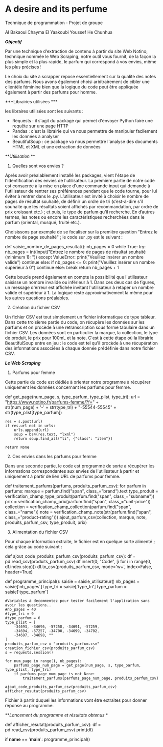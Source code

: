 # A desire and its perfume
Technique de programmation - Projet de groupe

Al Bakaoui Chayma
El Yaakoubi Youssef
He Chunhua

***Objectif***

Par une technique d'extraction de contenu à partir du site Web Notino, technique nommée le Web Scraping, notre outil vous fournit, de la façon la plus simple et la plus rapide, le parfum qui correspond à vos envies, même les plus précises ! 

Le choix du site à scrapper repose essentiellement sur la qualité des notes des parfums. Nous avons également choisi arbitrairement de cibler une clientèle féminine bien que la logique du code peut être appliquée également à partir des parfums pour homme. 

***Librairies utilisées ***

les libraires utilisées sont les suivants : 
- Requests : il s'agit du package qui permet d'envoyer Python faire une requête sur une page HTTP
- Pandas : c'est la librairie qui va nous permettre de manipuler facilement les données à analyser
- BeautifulSoup : ce package va nous permettre l'analyse des documents HTML et XML et une extraction de données

***Utilisation* **

1. Quelles sont vos envies ? 

Après avoir préalablement installé les packages, vient l'étape de l'identification des envies de l'utilisateur. La première partie de notre code est consacrée à la mise en place d'une commande input qui demande à l'utilisateur de rentrer ses préférences pendant que le code tourne, pour lui éviter à rentrer dans le .py. L’utilisateur est invité à choisir le nombre de pages de résultat souhaité, de définir un ordre de tri (c’est-à-dire s’il souhaite que les résultats soient affichés par recommandation, par ordre de prix croissant etc.) ; et puis, le type de parfum qu’il recherche. En d’autres termes, les notes ou encore les caractéristiques recherchées dans le parfum (oriental, musqué, fruité etc.). 

Choisissons par exemple de se focaliser sur la première question "Entrez le nombre de page souhaité" ; le code sur .py est le suivant : 

def saisie_nombre_de_pages_resultat():
    nb_pages = 0
    while True:
        try:
            nb_pages = int(input("Entrez le nombre de pages de résultat souhaité (minimum 1): "))
        except ValueError:
            print("Veuillez insérer un nombre valide")
            continue
        else:
            if nb_pages <= 0:
                print("Veuillez insérer un nombre supérieur à 0")
                continue
            else:
                break
    return nb_pages + 1

Cette boucle prend également en compte la possibilité que l'utilisateur saisisse un nombre invalide ou inférieur à 1. Dans ces deux cas de figures, un message d'erreur est affichée invitant l'utilisateur à retaper un nombre valide et supérieur à 1. La logique reste approximativement la même pour les autres questions préalables. 

2. Création du fichier CSV 

Un fichier CSV est tout simplement un fichier informatique de type tableur. Dans cette troisième partie du code, on récupère les données sur les parfums et on procède à une retranscription sous forme tabulaire dans un fichier CSV. Les données sont en particulier la marque, la collection, le type de produit, le prix pour 100mL et la note. C'est à cette étape où la librairie BeautifulSoup entre en jeu : le code est tel qu'il procède à une récupération des informations associées à chaque donnée prédéfinie dans notre fichier CSV. 

***Le Web Scraping***

1. Parfums pour femme

Cette partie du code est dédiée à orienter notre programme à récupérer uniquement les données concernant les parfums pour femme. 

def get_page(num_page, s, type_parfum, type_plist, type_tri):
    url = "https://www.notino.fr/parfums-femme/?f=" + \
          str(num_page) + '-' + str(type_tri) + "-55544-55545" + str(type_plist[type_parfum])

    res = s.post(url)
    if res.url not in urls:
        urls.append(url)
        soup = bs4(res.text, "lxml")
        return soup.find_all("li", {"class": "item"})

    return None

2. Ces envies dans les parfums pour femme

Dans une seconde partie, le code est programmé de sorte à récupérer les informations correspondantes aux envies de l'utilisateur à partir et uniquement à partir de lien URL de parfums pour femme. 

def traitement_parfums(parfums, produits_parfum_csv):
    for parfum in parfums:
        marque = parfum.find("span", class_="brand").text
        type_produit = verification_champ_type_produit(parfum.find("span", class_="subname"))
        prix = verification_champ_prix(parfum.find("span", class_="unit-price"))
        collection = verification_champ_collection(parfum.find("span", class_="name"))
        note = verification_champ_note(str(parfum.find("span", class_="product-rating")))
        ajout_parfum_csv(collection, marque, note, produits_parfum_csv, type_produit, prix)

3. Alimentation du fichier CSV 

Pour chaque information extraite, le fichier est en quelque sorte alimenté ; cela grâce au code suivant : 

def ajout_code_produits_parfum_csv(produits_parfum_csv):
    df = pd.read_csv(produits_parfum_csv)
    df.insert(0, "Code", [i for i in range(0, df.index.stop)])
    df.to_csv(produits_parfum_csv, mode='w+', index=False, header=True)



def programme_principal():
    saisie = saisie_utilisateur()
    nb_pages = saisie['nb_pages']
    type_tri = saisie['type_tri']
    type_parfum = saisie['type_parfum']

    #Variables à decommentez pour tester facilement l'application sans avoir les questions..
    #nb_pages = 40
    #type_tri = 9
    #type_parfum = 0
    type_plist = [
        -34693, -34696, -57258, -34691, -57259,
        -34694, -57257, -34700, -34699, -34702,
        -34697, -34698, ""
    ]
    produits_parfum_csv = "produits_parfum.csv"
    creation_fichier_csv(produits_parfum_csv)
    s = requests.session()

    for num_page in range(1, nb_pages):
        parfums_page_num_page = get_page(num_page, s, type_parfum, type_plist, type_tri)
        if parfums_page_num_page is not None:
            traitement_parfums(parfums_page_num_page, produits_parfum_csv)
            
    ajout_code_produits_parfum_csv(produits_parfum_csv)
    afficher_resutat(produits_parfum_csv)

Fichier à partir duquel les informations vont être extraites pour donner réponse au programme. 

***Lancement du programme et résultats obtenus* * 

def afficher_resutat(produits_parfum_csv):
    df = pd.read_csv(produits_parfum_csv)
    print(df)

if __name__ == '__main__':
    programme_principal()

